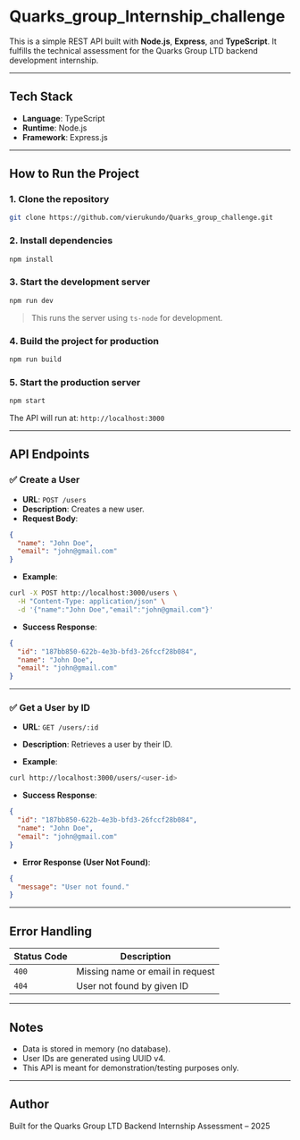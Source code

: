 # Quarks_group_Internship_challenge

This is a simple REST API built with **Node.js**, **Express**, and **TypeScript**. It fulfills the technical assessment for the Quarks Group LTD backend development internship.

---

## Tech Stack

- **Language**: TypeScript
- **Runtime**: Node.js
- **Framework**: Express.js

---

## How to Run the Project

### 1. Clone the repository

```bash
git clone https://github.com/vierukundo/Quarks_group_challenge.git
```

### 2. Install dependencies

```bash
npm install
```

### 3. Start the development server

```bash
npm run dev
```

> This runs the server using `ts-node` for development.

### 4. Build the project for production

```bash
npm run build
```

### 5. Start the production server

```bash
npm start
```

The API will run at: `http://localhost:3000`

---

## API Endpoints

### ✅ Create a User

- **URL**: `POST /users`
- **Description**: Creates a new user.
- **Request Body**:

```json
{
  "name": "John Doe",
  "email": "john@gmail.com"
}
```

- **Example**:

```bash
curl -X POST http://localhost:3000/users \
  -H "Content-Type: application/json" \
  -d '{"name":"John Doe","email":"john@gmail.com"}'
```

- **Success Response**:

```json
{
  "id": "187bb850-622b-4e3b-bfd3-26fccf28b084",
  "name": "John Doe",
  "email": "john@gmail.com"
}
```

---

### ✅ Get a User by ID

- **URL**: `GET /users/:id`
- **Description**: Retrieves a user by their ID.

- **Example**:

```bash
curl http://localhost:3000/users/<user-id>
```

- **Success Response**:

```json
{
  "id": "187bb850-622b-4e3b-bfd3-26fccf28b084",
  "name": "John Doe",
  "email": "john@gmail.com"
}
```

- **Error Response (User Not Found)**:

```json
{
  "message": "User not found."
}
```

---

## Error Handling

| Status Code | Description                      |
| ----------- | -------------------------------- |
| `400`       | Missing name or email in request |
| `404`       | User not found by given ID       |

---

## Notes

- Data is stored in memory (no database).
- User IDs are generated using UUID v4.
- This API is meant for demonstration/testing purposes only.

---

## Author

Built for the Quarks Group LTD Backend Internship Assessment – 2025
